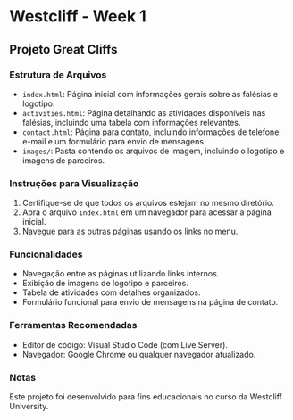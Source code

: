 # Westcliff - Week 1

## Projeto Great Cliffs

### Estrutura de Arquivos

- `index.html`: Página inicial com informações gerais sobre as falésias e logotipo.
- `activities.html`: Página detalhando as atividades disponíveis nas falésias, incluindo uma tabela com informações relevantes.
- `contact.html`: Página para contato, incluindo informações de telefone, e-mail e um formulário para envio de mensagens.
- `images/`: Pasta contendo os arquivos de imagem, incluindo o logotipo e imagens de parceiros.

### Instruções para Visualização

1. Certifique-se de que todos os arquivos estejam no mesmo diretório.
2. Abra o arquivo `index.html` em um navegador para acessar a página inicial.
3. Navegue para as outras páginas usando os links no menu.

### Funcionalidades

- Navegação entre as páginas utilizando links internos.
- Exibição de imagens de logotipo e parceiros.
- Tabela de atividades com detalhes organizados.
- Formulário funcional para envio de mensagens na página de contato.

### Ferramentas Recomendadas

- Editor de código: Visual Studio Code (com Live Server).
- Navegador: Google Chrome ou qualquer navegador atualizado.

### Notas

Este projeto foi desenvolvido para fins educacionais no curso da Westcliff University.
